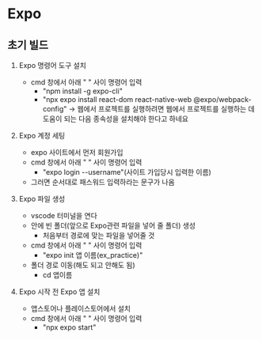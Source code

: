 # Expo

## 초기 빌드

1. Expo 명령어 도구 설치 
    - cmd 창에서 아래 " " 사이 명령어 입력
        - "npm install -g expo-cli"
        - "npx expo install react-dom react-native-web @expo/webpack-config"
            -> 웹에서 프로젝트를 실행하려면 웹에서 프로젝트를 실행하는 데 도움이 되는 다음 종속성을 설치해야 한다고 하네요

2. Expo 계정 세팅
    - expo 사이트에서 먼저 회원가입
    - cmd 창에서 아래 " " 사이 명령어 입력
        - "expo login --username"(사이트 가입당시 입력한 이름)
    - 그러면 순서대로 패스워드 입력하라는 문구가 나옴

3. Expo 파일 생성
    - vscode 터미널을 연다
    - 안에 빈 폴더(앞으로 Expo관련 파일을 넣어 줄 폴더) 생성
        - 처음부터 경로에 맞는 파일을 넣어줄 것
    - cmd 창에서 아래 " " 사이 명령어 입력
         - "expo init 앱 이름(ex_practice)"
    - 폴더 경로 이동(해도 되고 안해도 됨)
        - cd 앱이름

4. Expo 시작 전 Expo 앱 설치
    - 앱스토어나 플레이스토어에서 설치
    - cmd 창에서 아래 " " 사이 명령어 입력
        - "npx expo start"